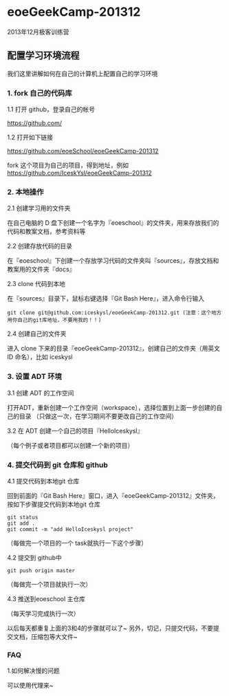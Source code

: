 eoeGeekCamp-201312
==================

2013年12月极客训练营

## 配置学习环境流程

我们这里讲解如何在自己的计算机上配置自己的学习环境


### 1. fork 自己的代码库

1.1 打开 github，登录自己的帐号

https://github.com/

1.2 打开如下链接

https://github.com/eoeSchool/eoeGeekCamp-201312

fork 这个项目为自己的项目，得到地址，例如
https://github.com/IceskYsl/eoeGeekCamp-201312

### 2. 本地操作

2.1 创建学习用的文件夹

在自己电脑的 D 盘下创建一个名字为『eoeschool』的文件夹，用来存放我们的代码和教案文档，参考资料等

2.2 创建存放代码的目录

在『eoeschool』下创建一个存放学习代码的文件夹叫『sources』，存放文档和教案用的文件夹『docs』

2.3 clone 代码到本地

在『sources』目录下，鼠标右键选择『Git Bash Here』，进入命令行输入
```
git clone git@github.com:iceskysl/eoeGeekCamp-201312.git (注意：这个地方用你自己的git库地址，不要用我的！！)
```

2.4 创建自己的文件夹

进入 clone 下来的目录『eoeGeekCamp-201312』，创建自己的文件夹（用英文 ID 命名），比如 iceskysl


### 3. 设置 ADT 环境

3.1 创建 ADT 的工作空间

打开ADT，重新创建一个工作空间（workspace），选择位置到上面一步创建的自己的目录
（只做这一次，在学习期间不要更改自己的工作空间）

3.2 在 ADT 创建一个自己的项目『HelloIceskysl』

（每个例子或者项目都可以创建一个新的项目）


### 4. 提交代码到 git 仓库和 github

4.1 提交代码到本地git 仓库

回到前面的『Git Bash Here』窗口，进入『eoeGeekCamp-201312』文件夹，按如下步骤提交代码到本地git 仓库
```
git status
git add .
git commit -m "add HelloIceskysl project"
```

（每做完一个项目的一个 task就执行一下这个步骤）

4.2 提交到 github中

```
git push origin master
```
（每做完一个项目就执行一次）

4.3 推送到eoeschool 主仓库

（每天学习完成执行一次）

以后每天都重复上面的3和4的步骤就可以了~
另外，切记，只提交代码，不要提交文档，压缩包等大文件~

### FAQ

1.如何解决慢的问题

可以使用代理来~